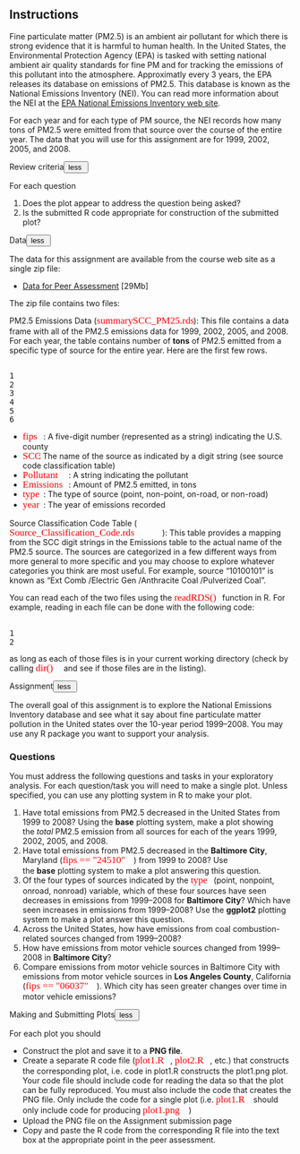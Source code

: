 <div class="rc-AssignmentInstructions"><h2 class="headline-2-text title">Instructions</h2><div class="introduction"><div class="rc-CML styled"><div><p>Fine particulate matter (PM2.5) is an ambient air pollutant for which there is strong evidence that it is harmful to human health. In the United States, the Environmental Protection Agency (EPA) is tasked with setting national ambient air quality standards for fine PM and for tracking the emissions of this pollutant into the atmosphere. Approximatly every 3 years, the EPA releases its database on emissions of PM2.5. This database is known as the National Emissions Inventory (NEI). You can read more information about the NEI at the <a href="http://www.epa.gov/ttn/chief/eiinformation.html" target="_blank" rel="noopener nofollow">EPA National Emissions Inventory web site</a>.</p><p>For each year and for each type of PM source, the NEI records how many tons of PM2.5 were emitted from that source over the course of the entire year. The data that you will use for this assignment are for 1999, 2002, 2005, and 2008.</p></div></div></div><div class="rc-AssignmentInstructionSection"><div class="title-container bgcolor-primary-light"><span class="body-2-text">Review criteria</span><span class="rc-MoreOrLess body-2-text color-hint-text"><button class="nostyle button-link"><!-- react-text: 133 -->less<!-- /react-text --><!-- react-text: 134 -->&nbsp;<!-- /react-text --><i class="cif-chevron-up toggle-arrow"></i></button></span></div><div class="instructions-content-container"><div class="rc-CML styled"><div><p>For each question</p><ol><li>Does the plot appear to address the question being asked?</li><li>Is the submitted R code appropriate for construction of the submitted plot?</li></ol></div></div></div></div><div class="rc-AssignmentInstructionSection"><div class="title-container bgcolor-primary-light"><span class="body-2-text">Data</span><span class="rc-MoreOrLess body-2-text color-hint-text"><button class="nostyle button-link"><!-- react-text: 144 -->less<!-- /react-text --><!-- react-text: 145 -->&nbsp;<!-- /react-text --><i class="cif-chevron-up toggle-arrow"></i></button></span></div><div class="instructions-content-container"><div class="rc-CML styled"><div><p>The data for this assignment are available from the course web site as a single zip file:</p><ul><li><a href="https://d396qusza40orc.cloudfront.net/exdata%2Fdata%2FNEI_data.zip" target="_blank" rel="noopener nofollow">Data for Peer Assessment</a> [29Mb]</li></ul><p>The zip file contains two files:</p><p>PM2.5 Emissions Data (<span class="MathJax_Preview"></span><span class="MathJax" id="MathJax-Element-1-Frame" role="textbox" aria-readonly="true"><nobr><span class="math" id="MathJax-Span-1"><span style="display: inline-block; position: relative; width: 173px; height: 0px; font-size: 124%;"><span style="position: absolute; clip: rect(32.2px 17360px 53px -9px); top: -46px; left: 0px;"><span class="mrow" id="MathJax-Span-2"><span class="mstyle" id="MathJax-Span-3" style="color: red;"><span class="mrow" id="MathJax-Span-4" style="color: red;"><span class="mtext" id="MathJax-Span-5" style="font-family: MathJax_Typewriter; color: red;">summarySCC_PM25.rds</span></span></span></span><span style="display: inline-block; width: 0px; height: 46px;"></span></span></span><span style="border-left: 0px solid; display: inline-block; overflow: hidden; width: 0px; height: 16.8px; vertical-align: -5px;"></span></span></nobr></span><script type="math/tex" id="MathJax-Element-1">\color{red}{\verb|summarySCC_PM25.rds|}</script>): This file contains a data frame with all of the PM2.5 emissions data for 1999, 2002, 2005, and 2008. For each year, the table contains number of <strong>tons</strong> of PM2.5 emitted from a specific type of source for the entire year. Here are the first few rows.</p><pre contenteditable="false" data-language="r" class="rc-CodeBlock ace_editor ace-tomorrow" style="opacity: 1; height: 108.889px;"><textarea class="ace_text-input" wrap="off" autocorrect="off" autocapitalize="off" spellcheck="false" style="opacity: 0; left: 380.175px; top: 93.3333px; height: 15.5556px; width: 6.59167px;"></textarea><div class="ace_gutter"><div class="ace_layer ace_gutter-layer ace_folding-enabled" style="margin-top: 0px; height: 140px; width: 40px;"><div class="ace_gutter-cell " style="height: 15.5556px;">1</div><div class="ace_gutter-cell " style="height: 15.5556px;">2</div><div class="ace_gutter-cell " style="height: 15.5556px;">3</div><div class="ace_gutter-cell " style="height: 15.5556px;">4</div><div class="ace_gutter-cell " style="height: 15.5556px;">5</div><div class="ace_gutter-cell " style="height: 15.5556px;">6</div><div class="ace_gutter-cell " style="height: 15.5556px;">7</div></div><div class="ace_gutter-active-line" style="top: 93.3333px; height: 15.5556px;"></div></div><div class="ace_scroller" style="left: 40px; right: 0px; bottom: 0px;"><div class="ace_content" style="margin-top: 0px; width: 841px; height: 140px; margin-left: 0px;"><div class="ace_layer ace_print-margin-layer"><div class="ace_print-margin" style="left: 531.333px; visibility: visible;"></div></div><div class="ace_layer ace_marker-layer"></div><div class="ace_layer ace_text-layer" style="padding: 0px 4px;"><div class="ace_line_group" style="height:15.555556297302246px"><div class="ace_line" style="height:15.555556297302246px"><span class="ace_comment">##     fips      SCC Pollutant Emissions  type year</span></div></div><div class="ace_line_group" style="height:15.555556297302246px"><div class="ace_line" style="height:15.555556297302246px"><span class="ace_comment">## 4  09001 10100401  PM25-PRI    15.714 POINT 1999</span></div></div><div class="ace_line_group" style="height:15.555556297302246px"><div class="ace_line" style="height:15.555556297302246px"><span class="ace_comment">## 8  09001 10100404  PM25-PRI   234.178 POINT 1999</span></div></div><div class="ace_line_group" style="height:15.555556297302246px"><div class="ace_line" style="height:15.555556297302246px"><span class="ace_comment">## 12 09001 10100501  PM25-PRI     0.128 POINT 1999</span></div></div><div class="ace_line_group" style="height:15.555556297302246px"><div class="ace_line" style="height:15.555556297302246px"><span class="ace_comment">## 16 09001 10200401  PM25-PRI     2.036 POINT 1999</span></div></div><div class="ace_line_group" style="height:15.555556297302246px"><div class="ace_line" style="height:15.555556297302246px"><span class="ace_comment">## 20 09001 10200504  PM25-PRI     0.388 POINT 1999</span></div></div><div class="ace_line_group" style="height:15.555556297302246px"><div class="ace_line" style="height:15.555556297302246px"><span class="ace_comment">## 24 09001 10200602  PM25-PRI     1.490 POINT 1999</span></div></div></div><div class="ace_layer ace_marker-layer"></div><div class="ace_layer ace_cursor-layer ace_hidden-cursors"><div class="ace_cursor" style="left: 340.175px; top: 93.3333px; width: 6.59167px; height: 15.5556px;"></div></div></div></div><div class="ace_scrollbar ace_scrollbar-v" style="display: none; width: 24px; bottom: 0px;"><div class="ace_scrollbar-inner" style="width: 24px; height: 108.889px;"></div></div><div class="ace_scrollbar ace_scrollbar-h" style="display: none; height: 24px; left: 40px; right: 0px;"><div class="ace_scrollbar-inner" style="height: 24px; width: 841px;"></div></div><div style="height: auto; width: auto; top: 0px; left: 0px; visibility: hidden; position: absolute; white-space: pre; font-style: inherit; font-variant: inherit; font-weight: inherit; font-stretch: inherit; font-size: inherit; line-height: inherit; font-family: inherit; overflow: hidden;"><div style="height: auto; width: auto; top: 0px; left: 0px; visibility: hidden; position: absolute; white-space: pre; font-style: inherit; font-variant: inherit; font-weight: inherit; font-stretch: inherit; font-size: inherit; line-height: inherit; font-family: inherit; overflow: visible;"></div><div style="height: auto; width: auto; top: 0px; left: 0px; visibility: hidden; position: absolute; white-space: pre; font-style: inherit; font-variant: inherit; font-stretch: inherit; font-size: inherit; line-height: inherit; font-family: inherit; overflow: visible;">XXXXXXXXXXXXXXXXXXXXXXXXXXXXXXXXXXXXXXXXXXXXXXXXXX</div></div></pre><div><!-- react-empty: 1 --></div><ul><li><span class="MathJax_Preview"></span><span class="MathJax" id="MathJax-Element-2-Frame" role="textbox" aria-readonly="true"><nobr><span class="math" id="MathJax-Span-6"><span style="display: inline-block; position: relative; width: 37px; height: 0px; font-size: 124%;"><span style="position: absolute; clip: rect(32.3px 17360px 52.8px -9px); top: -46px; left: 0px;"><span class="mrow" id="MathJax-Span-7"><span class="mstyle" id="MathJax-Span-8" style="color: red;"><span class="mrow" id="MathJax-Span-9" style="color: red;"><span class="mtext" id="MathJax-Span-10" style="font-family: MathJax_Typewriter; color: red;">fips</span></span></span></span><span style="display: inline-block; width: 0px; height: 46px;"></span></span></span><span style="border-left: 0px solid; display: inline-block; overflow: hidden; width: 0px; height: 16.5px; vertical-align: -4.8px;"></span></span></nobr></span><script type="math/tex" id="MathJax-Element-2">\color{red}{\verb|fips|}</script>: A five-digit number (represented as a string) indicating the U.S. county</li><li><span class="MathJax_Preview"></span><span class="MathJax" id="MathJax-Element-3-Frame" role="textbox" aria-readonly="true"><nobr><span class="math" id="MathJax-Span-11"><span style="display: inline-block; position: relative; width: 28px; height: 0px; font-size: 124%;"><span style="position: absolute; clip: rect(32.2px 17360px 49.2px -9px); top: -46px; left: 0px;"><span class="mrow" id="MathJax-Span-12"><span class="mstyle" id="MathJax-Span-13" style="color: red;"><span class="mrow" id="MathJax-Span-14" style="color: red;"><span class="mtext" id="MathJax-Span-15" style="font-family: MathJax_Typewriter; color: red;">SCC</span></span></span></span><span style="display: inline-block; width: 0px; height: 46px;"></span></span></span><span style="border-left: 0px solid; display: inline-block; overflow: hidden; width: 0px; height: 13px; vertical-align: -1.2px;"></span></span></nobr></span><script type="math/tex" id="MathJax-Element-3">\color{red}{\verb|SCC|}</script>: The name of the source as indicated by a digit string (see source code classification table)</li><li><span class="MathJax_Preview"></span><span class="MathJax" id="MathJax-Element-4-Frame" role="textbox" aria-readonly="true"><nobr><span class="math" id="MathJax-Span-16"><span style="display: inline-block; position: relative; width: 82px; height: 0px; font-size: 124%;"><span style="position: absolute; clip: rect(32.4px 17360px 49.1px -9px); top: -46px; left: 0px;"><span class="mrow" id="MathJax-Span-17"><span class="mstyle" id="MathJax-Span-18" style="color: red;"><span class="mrow" id="MathJax-Span-19" style="color: red;"><span class="mtext" id="MathJax-Span-20" style="font-family: MathJax_Typewriter; color: red;">Pollutant</span></span></span></span><span style="display: inline-block; width: 0px; height: 46px;"></span></span></span><span style="border-left: 0px solid; display: inline-block; overflow: hidden; width: 0px; height: 12.7px; vertical-align: -1.1px;"></span></span></nobr></span><script type="math/tex" id="MathJax-Element-4">\color{red}{\verb|Pollutant|}</script>: A string indicating the pollutant</li><li><span class="MathJax_Preview"></span><span class="MathJax" id="MathJax-Element-5-Frame" role="textbox" aria-readonly="true"><nobr><span class="math" id="MathJax-Span-21"><span style="display: inline-block; position: relative; width: 82px; height: 0px; font-size: 124%;"><span style="position: absolute; clip: rect(32.4px 17360px 49.1px -9px); top: -46px; left: 0px;"><span class="mrow" id="MathJax-Span-22"><span class="mstyle" id="MathJax-Span-23" style="color: red;"><span class="mrow" id="MathJax-Span-24" style="color: red;"><span class="mtext" id="MathJax-Span-25" style="font-family: MathJax_Typewriter; color: red;">Emissions</span></span></span></span><span style="display: inline-block; width: 0px; height: 46px;"></span></span></span><span style="border-left: 0px solid; display: inline-block; overflow: hidden; width: 0px; height: 12.7px; vertical-align: -1.1px;"></span></span></nobr></span><script type="math/tex" id="MathJax-Element-5">\color{red}{\verb|Emissions|}</script>: Amount of PM2.5 emitted, in tons</li><li><span class="MathJax_Preview"></span><span class="MathJax" id="MathJax-Element-6-Frame" role="textbox" aria-readonly="true"><nobr><span class="math" id="MathJax-Span-26"><span style="display: inline-block; position: relative; width: 37px; height: 0px; font-size: 124%;"><span style="position: absolute; clip: rect(33.4px 17360px 53px -9px); top: -46px; left: 0px;"><span class="mrow" id="MathJax-Span-27"><span class="mstyle" id="MathJax-Span-28" style="color: red;"><span class="mrow" id="MathJax-Span-29" style="color: red;"><span class="mtext" id="MathJax-Span-30" style="font-family: MathJax_Typewriter; color: red;">type</span></span></span></span><span style="display: inline-block; width: 0px; height: 46px;"></span></span></span><span style="border-left: 0px solid; display: inline-block; overflow: hidden; width: 0px; height: 15.6px; vertical-align: -5px;"></span></span></nobr></span><script type="math/tex" id="MathJax-Element-6">\color{red}{\verb|type|}</script>: The type of source (point, non-point, on-road, or non-road)</li><li><span class="MathJax_Preview"></span><span class="MathJax" id="MathJax-Element-7-Frame" role="textbox" aria-readonly="true"><nobr><span class="math" id="MathJax-Span-31"><span style="display: inline-block; position: relative; width: 37px; height: 0px; font-size: 124%;"><span style="position: absolute; clip: rect(35.4px 17360px 53px -9px); top: -46px; left: 0px;"><span class="mrow" id="MathJax-Span-32"><span class="mstyle" id="MathJax-Span-33" style="color: red;"><span class="mrow" id="MathJax-Span-34" style="color: red;"><span class="mtext" id="MathJax-Span-35" style="font-family: MathJax_Typewriter; color: red;">year</span></span></span></span><span style="display: inline-block; width: 0px; height: 46px;"></span></span></span><span style="border-left: 0px solid; display: inline-block; overflow: hidden; width: 0px; height: 13.6px; vertical-align: -5px;"></span></span></nobr></span><script type="math/tex" id="MathJax-Element-7">\color{red}{\verb|year|}</script>: The year of emissions recorded</li></ul><p>Source Classification Code Table (<span class="MathJax_Preview"></span><span class="MathJax" id="MathJax-Element-8-Frame" role="textbox" aria-readonly="true"><nobr><span class="math" id="MathJax-Span-36"><span style="display: inline-block; position: relative; width: 273px; height: 0px; font-size: 124%;"><span style="position: absolute; clip: rect(32.2px 17360px 50.6px -9px); top: -46px; left: 0px;"><span class="mrow" id="MathJax-Span-37"><span class="mstyle" id="MathJax-Span-38" style="color: red;"><span class="mrow" id="MathJax-Span-39" style="color: red;"><span class="mtext" id="MathJax-Span-40" style="font-family: MathJax_Typewriter; color: red;">Source_Classification_Code.rds</span></span></span></span><span style="display: inline-block; width: 0px; height: 46px;"></span></span></span><span style="border-left: 0px solid; display: inline-block; overflow: hidden; width: 0px; height: 14.4px; vertical-align: -2.6px;"></span></span></nobr></span><script type="math/tex" id="MathJax-Element-8">\color{red}{\verb|Source_Classification_Code.rds|}</script>): This table provides a mapping from the SCC digit strings in the Emissions table to the actual name of the PM2.5 source. The sources are categorized in a few different ways from more general to more specific and you may choose to explore whatever categories you think are most useful. For example, source “10100101” is known as “Ext Comb /Electric Gen /Anthracite Coal /Pulverized Coal”.</p><p>You can read each of the two files using the <span class="MathJax_Preview"></span><span class="MathJax" id="MathJax-Element-9-Frame" role="textbox" aria-readonly="true"><nobr><span class="math" id="MathJax-Span-41"><span style="display: inline-block; position: relative; width: 82px; height: 0px; font-size: 124%;"><span style="position: absolute; clip: rect(31px 17360px 50.4px -9px); top: -46px; left: 0px;"><span class="mrow" id="MathJax-Span-42"><span class="mstyle" id="MathJax-Span-43" style="color: red;"><span class="mrow" id="MathJax-Span-44" style="color: red;"><span class="mtext" id="MathJax-Span-45" style="font-family: MathJax_Typewriter; color: red;">readRDS()</span></span></span></span><span style="display: inline-block; width: 0px; height: 46px;"></span></span></span><span style="border-left: 0px solid; display: inline-block; overflow: hidden; width: 0px; height: 15.5px; vertical-align: -2.4px;"></span></span></nobr></span><script type="math/tex" id="MathJax-Element-9">\color{red}{\verb|readRDS()|}</script> function in R. For example, reading in each file can be done with the following code:</p><pre contenteditable="false" data-language="r" class="rc-CodeBlock ace_editor ace-tomorrow" style="opacity: 1; height: 46.6667px;"><textarea class="ace_text-input" wrap="off" autocorrect="off" autocapitalize="off" spellcheck="false" style="opacity: 0; left: 44px; top: 0px; height: 15.5556px; width: 6.59167px;"></textarea><div class="ace_gutter"><div class="ace_layer ace_gutter-layer ace_folding-enabled" style="margin-top: 0px; height: 77.7778px; width: 40px;"><div class="ace_gutter-cell " style="height: 15.5556px;">1</div><div class="ace_gutter-cell " style="height: 15.5556px;">2</div><div class="ace_gutter-cell " style="height: 15.5556px;">3</div></div><div class="ace_gutter-active-line" style="top: 0px; height: 15.5556px;"></div></div><div class="ace_scroller" style="left: 40px; right: 0px; bottom: 0px;"><div class="ace_content" style="margin-top: 0px; width: 841px; height: 77.7778px; margin-left: 0px;"><div class="ace_layer ace_print-margin-layer"><div class="ace_print-margin" style="left: 531.333px; visibility: visible;"></div></div><div class="ace_layer ace_marker-layer"><div class="ace_selection ace_br1 ace_start" style="height:15.555556297302246px;right:0;top:0px;left:4px;"></div><div class="ace_selection ace_br12" style="height:15.555556297302246px;width:316.400009765625px;top:31.111112594604492px;left:4px;"></div><div class="ace_selection" style="height:15.555556297302246px;right:0;top:15.555556297302246px;left:4px;"></div></div><div class="ace_layer ace_text-layer" style="padding: 0px 4px;"><div class="ace_line_group" style="height:15.555556297302246px"><div class="ace_line" style="height:15.555556297302246px"><span class="ace_comment">## This first line will likely take a few seconds. Be patient!</span></div></div><div class="ace_line_group" style="height:15.555556297302246px"><div class="ace_line" style="height:15.555556297302246px"><span class="ace_identifier">NEI</span> <span class="ace_keyword ace_operator">&lt;-</span> <span class="ace_identifier">readRDS</span><span class="ace_paren ace_keyword ace_operator">(</span><span class="ace_string">"summarySCC_PM25.rds"</span><span class="ace_paren ace_keyword ace_operator">)</span></div></div><div class="ace_line_group" style="height:15.555556297302246px"><div class="ace_line" style="height:15.555556297302246px"><span class="ace_identifier">SCC</span> <span class="ace_keyword ace_operator">&lt;-</span> <span class="ace_identifier">readRDS</span><span class="ace_paren ace_keyword ace_operator">(</span><span class="ace_string">"Source_Classification_Code.rds"</span><span class="ace_paren ace_keyword ace_operator">)</span></div></div></div><div class="ace_layer ace_marker-layer"></div><div class="ace_layer ace_cursor-layer ace_hidden-cursors"><div class="ace_cursor" style="left: 4px; top: 0px; width: 6.59167px; height: 15.5556px;"></div></div></div></div><div class="ace_scrollbar ace_scrollbar-v" style="display: none; width: 24px; bottom: 0px;"><div class="ace_scrollbar-inner" style="width: 24px; height: 46.6667px;"></div></div><div class="ace_scrollbar ace_scrollbar-h" style="display: none; height: 24px; left: 40px; right: 0px;"><div class="ace_scrollbar-inner" style="height: 24px; width: 841px;"></div></div><div style="height: auto; width: auto; top: 0px; left: 0px; visibility: hidden; position: absolute; white-space: pre; font-style: inherit; font-variant: inherit; font-weight: inherit; font-stretch: inherit; font-size: inherit; line-height: inherit; font-family: inherit; overflow: hidden;"><div style="height: auto; width: auto; top: 0px; left: 0px; visibility: hidden; position: absolute; white-space: pre; font-style: inherit; font-variant: inherit; font-weight: inherit; font-stretch: inherit; font-size: inherit; line-height: inherit; font-family: inherit; overflow: visible;"></div><div style="height: auto; width: auto; top: 0px; left: 0px; visibility: hidden; position: absolute; white-space: pre; font-style: inherit; font-variant: inherit; font-stretch: inherit; font-size: inherit; line-height: inherit; font-family: inherit; overflow: visible;">XXXXXXXXXXXXXXXXXXXXXXXXXXXXXXXXXXXXXXXXXXXXXXXXXX</div></div></pre><div><!-- react-empty: 1 --></div><p>as long as each of those files is in your current working directory (check by calling <span class="MathJax_Preview"></span><span class="MathJax" id="MathJax-Element-10-Frame" role="textbox" aria-readonly="true"><nobr><span class="math" id="MathJax-Span-46"><span style="display: inline-block; position: relative; width: 46px; height: 0px; font-size: 124%;"><span style="position: absolute; clip: rect(31px 17360px 50.4px -9px); top: -46px; left: 0px;"><span class="mrow" id="MathJax-Span-47"><span class="mstyle" id="MathJax-Span-48" style="color: red;"><span class="mrow" id="MathJax-Span-49" style="color: red;"><span class="mtext" id="MathJax-Span-50" style="font-family: MathJax_Typewriter; color: red;">dir()</span></span></span></span><span style="display: inline-block; width: 0px; height: 46px;"></span></span></span><span style="border-left: 0px solid; display: inline-block; overflow: hidden; width: 0px; height: 15.5px; vertical-align: -2.4px;"></span></span></nobr></span><script type="math/tex" id="MathJax-Element-10">\color{red}{\verb|dir()|}</script> and see if those files are in the listing).</p></div></div></div></div><div class="rc-AssignmentInstructionSection"><div class="title-container bgcolor-primary-light"><span class="body-2-text">Assignment</span><span class="rc-MoreOrLess body-2-text color-hint-text"><button class="nostyle button-link"><!-- react-text: 155 -->less<!-- /react-text --><!-- react-text: 156 -->&nbsp;<!-- /react-text --><i class="cif-chevron-up toggle-arrow"></i></button></span></div><div class="instructions-content-container"><div class="rc-CML styled"><div><p>The overall goal of this assignment is to explore the National Emissions Inventory database and see what it say about fine particulate matter pollution in the United states over the 10-year period 1999–2008. You may use any R package you want to support your analysis.</p><h3>Questions</h3><p>You must address the following questions and tasks in your exploratory analysis. For each question/task you will need to make a single plot. Unless specified, you can use any plotting system in R to make your plot.</p><ol><li>Have total emissions from PM2.5 decreased in the United States from 1999 to 2008? Using the&nbsp;<strong>base</strong>&nbsp;plotting system, make a plot showing the&nbsp;<em>total</em>&nbsp;PM2.5 emission from all sources for each of the years 1999, 2002, 2005, and 2008.</li><li>Have total emissions from PM2.5 decreased in the&nbsp;<strong>Baltimore City</strong>, Maryland (<span class="MathJax_Preview"></span><span class="MathJax" id="MathJax-Element-11-Frame" role="textbox" aria-readonly="true"><nobr><span class="math" id="MathJax-Span-51"><span style="display: inline-block; position: relative; width: 127px; height: 0px; font-size: 124%;"><span style="position: absolute; clip: rect(32.2px 17360px 52.8px -9px); top: -46px; left: 0px;"><span class="mrow" id="MathJax-Span-52"><span class="mstyle" id="MathJax-Span-53" style="color: red;"><span class="mrow" id="MathJax-Span-54" style="color: red;"><span class="mtext" id="MathJax-Span-55" style="font-family: MathJax_Typewriter; color: red;">fips == "24510"</span></span></span></span><span style="display: inline-block; width: 0px; height: 46px;"></span></span></span><span style="border-left: 0px solid; display: inline-block; overflow: hidden; width: 0px; height: 16.7px; vertical-align: -4.8px;"></span></span></nobr></span><script type="math/tex" id="MathJax-Element-11">\color{red}{\verb|fips == "24510"|}</script>) from 1999 to 2008? Use the&nbsp;<strong>base</strong>&nbsp;plotting system to make a plot answering this question.</li><li>Of the four types of sources indicated by the&nbsp;<span class="MathJax_Preview"></span><span class="MathJax" id="MathJax-Element-12-Frame" role="textbox" aria-readonly="true"><nobr><span class="math" id="MathJax-Span-56"><span style="display: inline-block; position: relative; width: 37px; height: 0px; font-size: 124%;"><span style="position: absolute; clip: rect(33.4px 17360px 53px -9px); top: -46px; left: 0px;"><span class="mrow" id="MathJax-Span-57"><span class="mstyle" id="MathJax-Span-58" style="color: red;"><span class="mrow" id="MathJax-Span-59" style="color: red;"><span class="mtext" id="MathJax-Span-60" style="font-family: MathJax_Typewriter; color: red;">type</span></span></span></span><span style="display: inline-block; width: 0px; height: 46px;"></span></span></span><span style="border-left: 0px solid; display: inline-block; overflow: hidden; width: 0px; height: 15.6px; vertical-align: -5px;"></span></span></nobr></span><script type="math/tex" id="MathJax-Element-12">\color{red}{\verb|type|}</script>&nbsp;(point, nonpoint, onroad, nonroad) variable, which of these four sources have seen decreases in emissions from 1999–2008 for&nbsp;<strong>Baltimore City</strong>? Which have seen increases in emissions from 1999–2008? Use the&nbsp;<strong>ggplot2</strong>&nbsp;plotting system to make a plot answer this question.</li><li>Across the United States, how have emissions from coal combustion-related sources changed from 1999–2008?</li><li>How have emissions from motor vehicle sources changed from 1999–2008 in&nbsp;<strong>Baltimore City</strong>?</li><li>Compare emissions from motor vehicle sources in Baltimore City with emissions from motor vehicle sources in&nbsp;<strong>Los Angeles County</strong>, California (<span class="MathJax_Preview"></span><span class="MathJax" id="MathJax-Element-13-Frame" role="textbox" aria-readonly="true"><nobr><span class="math" id="MathJax-Span-61"><span style="display: inline-block; position: relative; width: 127px; height: 0px; font-size: 124%;"><span style="position: absolute; clip: rect(32.1px 17360px 52.8px -9px); top: -46px; left: 0px;"><span class="mrow" id="MathJax-Span-62"><span class="mstyle" id="MathJax-Span-63" style="color: red;"><span class="mrow" id="MathJax-Span-64" style="color: red;"><span class="mtext" id="MathJax-Span-65" style="font-family: MathJax_Typewriter; color: red;">fips == "06037"</span></span></span></span><span style="display: inline-block; width: 0px; height: 46px;"></span></span></span><span style="border-left: 0px solid; display: inline-block; overflow: hidden; width: 0px; height: 16.7px; vertical-align: -4.8px;"></span></span></nobr></span><script type="math/tex" id="MathJax-Element-13">\color{red}{\verb|fips == "06037"|}</script>). Which city has seen greater changes over time in motor vehicle emissions?</li></ol></div></div></div></div><div class="rc-AssignmentInstructionSection"><div class="title-container bgcolor-primary-light"><span class="body-2-text">Making and Submitting Plots</span><span class="rc-MoreOrLess body-2-text color-hint-text"><button class="nostyle button-link"><!-- react-text: 166 -->less<!-- /react-text --><!-- react-text: 167 -->&nbsp;<!-- /react-text --><i class="cif-chevron-up toggle-arrow"></i></button></span></div><div class="instructions-content-container"><div class="rc-CML styled"><div><p>For each plot you should</p><ul><li>Construct the plot and save it to a&nbsp;<strong>PNG file</strong>.</li><li>Create a separate R code file (<span class="MathJax_Preview"></span><span class="MathJax" id="MathJax-Element-14-Frame" role="textbox" aria-readonly="true"><nobr><span class="math" id="MathJax-Span-66"><span style="display: inline-block; position: relative; width: 63px; height: 0px; font-size: 124%;"><span style="position: absolute; clip: rect(32.2px 17360px 52.8px -9px); top: -46px; left: 0px;"><span class="mrow" id="MathJax-Span-67"><span class="mstyle" id="MathJax-Span-68" style="color: red;"><span class="mrow" id="MathJax-Span-69" style="color: red;"><span class="mtext" id="MathJax-Span-70" style="font-family: MathJax_Typewriter; color: red;">plot1.R</span></span></span></span><span style="display: inline-block; width: 0px; height: 46px;"></span></span></span><span style="border-left: 0px solid; display: inline-block; overflow: hidden; width: 0px; height: 16.6px; vertical-align: -4.8px;"></span></span></nobr></span><script type="math/tex" id="MathJax-Element-14">\color{red}{\verb|plot1.R|}</script>,&nbsp;<span class="MathJax_Preview"></span><span class="MathJax" id="MathJax-Element-15-Frame" role="textbox" aria-readonly="true"><nobr><span class="math" id="MathJax-Span-71"><span style="display: inline-block; position: relative; width: 63px; height: 0px; font-size: 124%;"><span style="position: absolute; clip: rect(32.2px 17360px 52.8px -9px); top: -46px; left: 0px;"><span class="mrow" id="MathJax-Span-72"><span class="mstyle" id="MathJax-Span-73" style="color: red;"><span class="mrow" id="MathJax-Span-74" style="color: red;"><span class="mtext" id="MathJax-Span-75" style="font-family: MathJax_Typewriter; color: red;">plot2.R</span></span></span></span><span style="display: inline-block; width: 0px; height: 46px;"></span></span></span><span style="border-left: 0px solid; display: inline-block; overflow: hidden; width: 0px; height: 16.6px; vertical-align: -4.8px;"></span></span></nobr></span><script type="math/tex" id="MathJax-Element-15">\color{red}{\verb|plot2.R|}</script>, etc.) that constructs the corresponding plot, i.e. code in plot1.R constructs the plot1.png plot. Your code file should include code for reading the data so that the plot can be fully reproduced. You must also include the code that creates the PNG file. Only include the code for a single plot (i.e.&nbsp;<span class="MathJax_Preview"></span><span class="MathJax" id="MathJax-Element-16-Frame" role="textbox" aria-readonly="true"><nobr><span class="math" id="MathJax-Span-76"><span style="display: inline-block; position: relative; width: 63px; height: 0px; font-size: 124%;"><span style="position: absolute; clip: rect(32.2px 17360px 52.8px -9px); top: -46px; left: 0px;"><span class="mrow" id="MathJax-Span-77"><span class="mstyle" id="MathJax-Span-78" style="color: red;"><span class="mrow" id="MathJax-Span-79" style="color: red;"><span class="mtext" id="MathJax-Span-80" style="font-family: MathJax_Typewriter; color: red;">plot1.R</span></span></span></span><span style="display: inline-block; width: 0px; height: 46px;"></span></span></span><span style="border-left: 0px solid; display: inline-block; overflow: hidden; width: 0px; height: 16.6px; vertical-align: -4.8px;"></span></span></nobr></span><script type="math/tex" id="MathJax-Element-16">\color{red}{\verb|plot1.R|}</script>&nbsp;should only include code for producing&nbsp;<span class="MathJax_Preview"></span><span class="MathJax" id="MathJax-Element-17-Frame" role="textbox" aria-readonly="true"><nobr><span class="math" id="MathJax-Span-81"><span style="display: inline-block; position: relative; width: 82px; height: 0px; font-size: 124%;"><span style="position: absolute; clip: rect(32.2px 17360px 53px -9px); top: -46px; left: 0px;"><span class="mrow" id="MathJax-Span-82"><span class="mstyle" id="MathJax-Span-83" style="color: red;"><span class="mrow" id="MathJax-Span-84" style="color: red;"><span class="mtext" id="MathJax-Span-85" style="font-family: MathJax_Typewriter; color: red;">plot1.png</span></span></span></span><span style="display: inline-block; width: 0px; height: 46px;"></span></span></span><span style="border-left: 0px solid; display: inline-block; overflow: hidden; width: 0px; height: 16.8px; vertical-align: -5px;"></span></span></nobr></span><script type="math/tex" id="MathJax-Element-17">\color{red}{\verb|plot1.png|}</script>)</li><li>Upload the PNG file on the Assignment submission page</li><li>Copy and paste the R code from the corresponding R file into the text box at the appropriate point in the peer assessment.</li></ul></div></div></div></div></div>